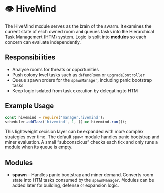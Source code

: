 # 👁️ HiveMind

The HiveMind module serves as the brain of the swarm. It examines the current
state of each owned room and queues tasks into the Hierarchical Task Management
(HTM) system. Logic is split into **modules** so each concern can evaluate
independently.

## Responsibilities

- Analyse rooms for threats or opportunities
- Push colony level tasks such as `defendRoom` or `upgradeController`
- Queue spawn orders for the `spawnManager`, including panic bootstrap tasks
- Keep logic isolated from task execution by delegating to HTM

## Example Usage
```javascript
const hivemind = require('manager.hivemind');
scheduler.addTask('hivemind', 1, () => hivemind.run());
```

This lightweight decision layer can be expanded with more complex strategies
over time. The default `spawn` module handles panic bootstrap and miner
evaluation. A small “subconscious” checks each tick and only runs a module when
its queue is empty.

## Modules

- **spawn** – Handles panic bootstrap and miner demand. Converts room state into
  HTM tasks consumed by the `spawnManager`.
  Modules can be added later for building, defense or expansion logic.
